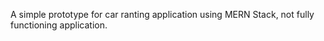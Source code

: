 A simple prototype for car ranting application using MERN Stack, not fully functioning application.

